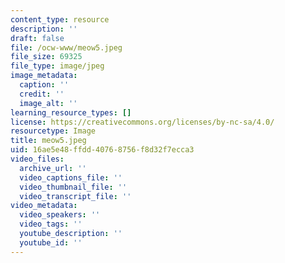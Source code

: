 ```yaml
---
content_type: resource
description: ''
draft: false
file: /ocw-www/meow5.jpeg
file_size: 69325
file_type: image/jpeg
image_metadata:
  caption: ''
  credit: ''
  image_alt: ''
learning_resource_types: []
license: https://creativecommons.org/licenses/by-nc-sa/4.0/
resourcetype: Image
title: meow5.jpeg
uid: 16ae5e48-ffdd-4076-8756-f8d32f7ecca3
video_files:
  archive_url: ''
  video_captions_file: ''
  video_thumbnail_file: ''
  video_transcript_file: ''
video_metadata:
  video_speakers: ''
  video_tags: ''
  youtube_description: ''
  youtube_id: ''
---
```


